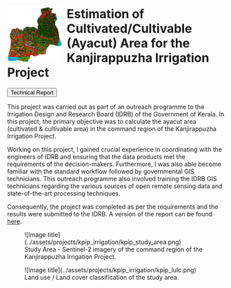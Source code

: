 <div class="img-text" style="align-items: left";>
  <img style="float: left; margin-right: 10px" width="128" height="128" src="/assets/projects/kpip_irrigation/kpip_lulc_cropped.png">
  <!--<br clear="left"/>-->
  <div style="text-align: ">
    <h1>Estimation of Cultivated/Cultivable (Ayacut) Area for the Kanjirappuzha Irrigation Project</h1>
    <button class="md-button" onclick="window.open('http://dx.doi.org/10.13140/RG.2.2.10734.64326','_blank')">Technical Report</button>
  </div>
</div>

This project was carried out as part of an outreach programme to the Irrigation Design and Research Board (IDRB) of the Government of Kerala. In this project, the primary objective was to calculate the ayacut area (cultivated & cultivable area) in the command region of the Kanjirappuzha Irrigation Project.

Working on this project, I gained crucial experience in coordinating with the engineers of IDRB and ensuring that the data products met the requirements of the decision-makers. Furthermore, I was also able become familiar with the standard workflow followed by governmental GIS technicians. This outreach programme also involved training the IDRB GIS technicians regarding the various sources of open remote sensing data and state-of-the-art processing techniques.

Consequently, the project was completed as per the requirements and the results were submitted to the IDRB. A version of the report can be found [here](http://dx.doi.org/10.13140/RG.2.2.10734.64326).


<figure markdown="span">
  ![Image title](../assets/projects/kpip_irrigation/kpip_study_area.png)
  <figcaption>Study Area - Sentinel-2 imagery of the command region of the Kanjirappuzha Irrigation Project.</figcaption>
</figure>

<figure markdown="span">
  ![Image title](../assets/projects/kpip_irrigation/kpip_lulc.png)
  <figcaption>Land use / Land cover classification of the study area.</figcaption>
</figure>

